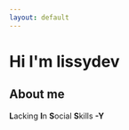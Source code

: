 ```yaml
---
layout: default
---
```


# Hi I'm lissydev

## About me
**L**acking **I**n **S**ocial **S**kills **-Y**